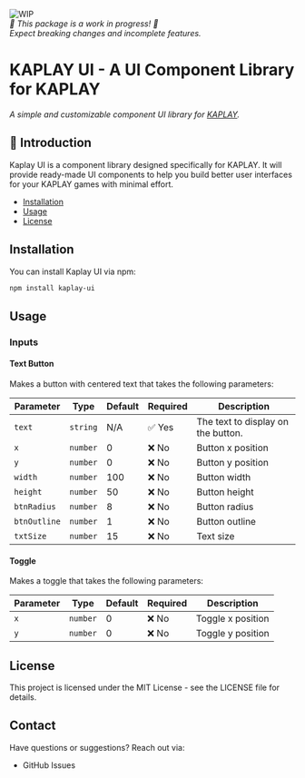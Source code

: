 ![WIP](https://img.shields.io/badge/status-WIP-yellow)
<br>_🚧 This package is a work in progress! 🚧_  
_Expect breaking changes and incomplete features._

# KAPLAY UI - A UI Component Library for KAPLAY

_A simple and customizable component UI library for [KAPLAY](https://kaplayjs.com/)._

## 🚀 Introduction

Kaplay UI is a component library designed specifically for KAPLAY. It will provide ready-made UI components to help you build better user interfaces for your KAPLAY games with minimal effort.

- [Installation](#installation)
- [Usage](#usage)
- [License](#license)

## Installation

You can install Kaplay UI via npm:

```bash
npm install kaplay-ui
```

## Usage

### Inputs

#### Text Button

Makes a button with centered text that takes the following parameters:

| Parameter    | Type     | Default | Required | Description                        |
| ------------ | -------- | ------- | -------- | ---------------------------------- |
| `text`       | `string` | N/A     | ✅ Yes   | The text to display on the button. |
| `x`          | `number` | 0       | ❌ No    | Button x position                  |
| `y`          | `number` | 0       | ❌ No    | Button y position                  |
| `width`      | `number` | 100     | ❌ No    | Button width                       |
| `height`     | `number` | 50      | ❌ No    | Button height                      |
| `btnRadius`  | `number` | 8       | ❌ No    | Button radius                      |
| `btnOutline` | `number` | 1       | ❌ No    | Button outline                     |
| `txtSize`    | `number` | 15      | ❌ No    | Text size                          |

#### Toggle

Makes a toggle that takes the following parameters:

| Parameter | Type     | Default | Required | Description       |
| --------- | -------- | ------- | -------- | ----------------- |
| `x`       | `number` | 0       | ❌ No    | Toggle x position |
| `y`       | `number` | 0       | ❌ No    | Toggle y position |

## License

This project is licensed under the MIT License - see the LICENSE file for details.

## Contact

Have questions or suggestions? Reach out via:

- GitHub Issues

